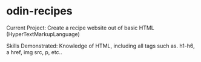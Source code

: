 # odin-recipes

Current Project: Create a recipe website out of basic HTML (HyperTextMarkupLanguage)

Skills Demonstrated: Knowledge of HTML, including all tags such as. h1-h6, a href, img src, p, etc..